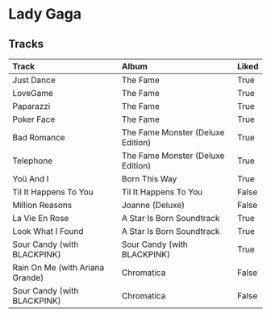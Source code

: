 # Lady Gaga

## Tracks

| Track                           | Album                             | Liked   |
|:--------------------------------|:----------------------------------|:--------|
| Just Dance                      | The Fame                          | True    |
| LoveGame                        | The Fame                          | True    |
| Paparazzi                       | The Fame                          | True    |
| Poker Face                      | The Fame                          | True    |
| Bad Romance                     | The Fame Monster (Deluxe Edition) | True    |
| Telephone                       | The Fame Monster (Deluxe Edition) | True    |
| Yoü And I                       | Born This Way                     | True    |
| Til It Happens To You           | Til It Happens To You             | False   |
| Million Reasons                 | Joanne (Deluxe)                   | False   |
| La Vie En Rose                  | A Star Is Born Soundtrack         | True    |
| Look What I Found               | A Star Is Born Soundtrack         | True    |
| Sour Candy (with BLACKPINK)     | Sour Candy (with BLACKPINK)       | True    |
| Rain On Me (with Ariana Grande) | Chromatica                        | False   |
| Sour Candy (with BLACKPINK)     | Chromatica                        | False   |